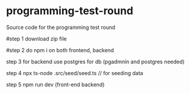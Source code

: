 # programming-test-round
Source code for the programming test round

#step 1
download zip file

#step 2
do npm i on both frontend, backend

step 3
for backend use postgres for db (pgadmnin and postgres needed)

step 4
npx ts-node .src/seed/seed.ts
// for seeding data

step 5
npm run dev (front-end backend)


